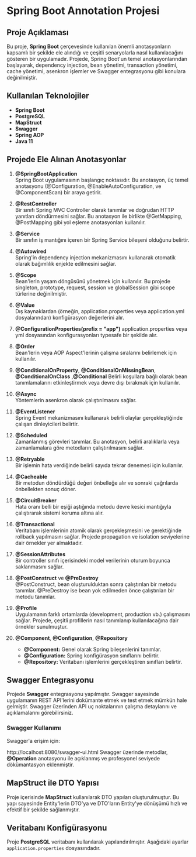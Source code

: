 # Spring Boot Annotation Projesi

## Proje Açıklaması
Bu proje, **Spring Boot** çerçevesinde kullanılan önemli anotasyonların kapsamlı bir şekilde ele alındığı ve çeşitli senaryolarla nasıl kullanılacağını gösteren bir uygulamadır. Projede, Spring Boot'un temel anotasyonlarından başlayarak, dependency injection, bean yönetimi, transaction yönetimi, cache yönetimi, asenkron işlemler ve Swagger entegrasyonu gibi konulara değinilmiştir.

## Kullanılan Teknolojiler
- **Spring Boot**
- **PostgreSQL**
- **MapStruct**
- **Swagger**
- **Spring AOP**
- **Java 11**

## Projede Ele Alınan Anotasyonlar

1. **@SpringBootApplication**  
   Spring Boot uygulamasının başlangıç noktasıdır. Bu anotasyon, üç temel anotasyonu (@Configuration, @EnableAutoConfiguration, ve @ComponentScan) bir araya getirir.

2. **@RestController**  
   Bir sınıfı Spring MVC Controller olarak tanımlar ve doğrudan HTTP yanıtları döndürmesini sağlar. Bu anotasyon ile birlikte @GetMapping, @PostMapping gibi yol eşleme anotasyonları kullanılır.

3. **@Service**  
   Bir sınıfın iş mantığını içeren bir Spring Service bileşeni olduğunu belirtir.

4. **@Autowired**  
   Spring'in dependency injection mekanizmasını kullanarak otomatik olarak bağımlılık enjekte edilmesini sağlar.

5. **@Scope**  
   Bean'lerin yaşam döngüsünü yönetmek için kullanılır. Bu projede singleton, prototype, request, session ve globalSession gibi scope türlerine değinilmiştir.

6. **@Value**  
   Dış kaynaklardan (örneğin, application.properties veya application.yml dosyalarından) konfigürasyon değerlerini alır. 
7. **@ConfigurationProperties(prefix = "app")** application.properties veya yml dosyasından konfigurasyonları typesafe bir şekilde alır.
7. **@Order**  
   Bean'lerin veya AOP Aspect'lerinin çalışma sıralarını belirlemek için kullanılır.

8. **@ConditionalOnProperty**, **@ConditionalOnMissingBean**, **@ConditionalOnClass**  ,**@Conditional**
   Belirli koşullara bağlı olarak bean tanımlamalarını etkinleştirmek veya devre dışı bırakmak için kullanılır.

9. **@Async**  
   Yöntemlerin asenkron olarak çalıştırılmasını sağlar.

10. **@EventListener**  
    Spring Event mekanizmasını kullanarak belirli olaylar gerçekleştiğinde çalışan dinleyicileri belirtir.

11. **@Scheduled**  
    Zamanlanmış görevleri tanımlar. Bu anotasyon, belirli aralıklarla veya zamanlamalara göre metodların çalıştırılmasını sağlar.

12. **@Retryable**  
    Bir işlemin hata verdiğinde belirli sayıda tekrar denemesi için kullanılır.

13. **@Cacheable**  
    Bir metodun döndürdüğü değeri önbelleğe alır ve sonraki çağrılarda önbellekten sonuç döner.

14. **@CircuitBreaker**  
    Hata oranı belli bir eşiği aştığında metodu devre kesici mantığıyla çalıştırarak sistemi koruma altına alır.

15. **@Transactional**  
    Veritabanı işlemlerinin atomik olarak gerçekleşmesini ve gerektiğinde rollback yapılmasını sağlar. Projede propagation ve isolation seviyelerine dair örnekler yer almaktadır.

16. **@SessionAttributes**  
    Bir controller sınıfı içerisindeki model verilerinin oturum boyunca saklanmasını sağlar.

17. **@PostConstruct** ve **@PreDestroy**  
    @PostConstruct, bean oluşturulduktan sonra çalıştırılan bir metodu tanımlar. @PreDestroy ise bean yok edilmeden önce çalıştırılan bir metodu tanımlar.

18. **@Profile**  
    Uygulamanın farklı ortamlarda (development, production vb.) çalışmasını sağlar. Projede, çeşitli profillerin nasıl tanımlanıp kullanılacağına dair örnekler sunulmuştur.

19. **@Component**, **@Configuration**, **@Repository**
    - **@Component:** Genel olarak Spring bileşenlerini tanımlar.
    - **@Configuration:** Spring konfigürasyon sınıflarını belirtir.
    - **@Repository:** Veritabanı işlemlerini gerçekleştiren sınıfları belirtir.

## Swagger Entegrasyonu
Projede **Swagger** entegrasyonu yapılmıştır. Swagger sayesinde uygulamanın REST API'lerini dokümante etmek ve test etmek mümkün hale gelmiştir. Swagger üzerinden API uç noktalarının çalışma detaylarını ve açıklamalarını görebilirsiniz.

### Swagger Kullanımı
Swagger'a erişim için:

http://localhost:8080/swagger-ui.html
Swagger üzerinde metodlar, **@Operation** anotasyonu ile açıklanmış ve profesyonel seviyede dökümantasyon eklenmiştir.

## MapStruct ile DTO Yapısı
Proje içerisinde **MapStruct** kullanılarak DTO yapıları oluşturulmuştur. Bu yapı sayesinde Entity'lerin DTO'ya ve DTO'ların Entity'ye dönüşümü hızlı ve efektif bir şekilde sağlanmıştır.

## Veritabanı Konfigürasyonu
Proje **PostgreSQL** veritabanı kullanılarak yapılandırılmıştır. Aşağıdaki ayarlar `application.properties` dosyasındadır.